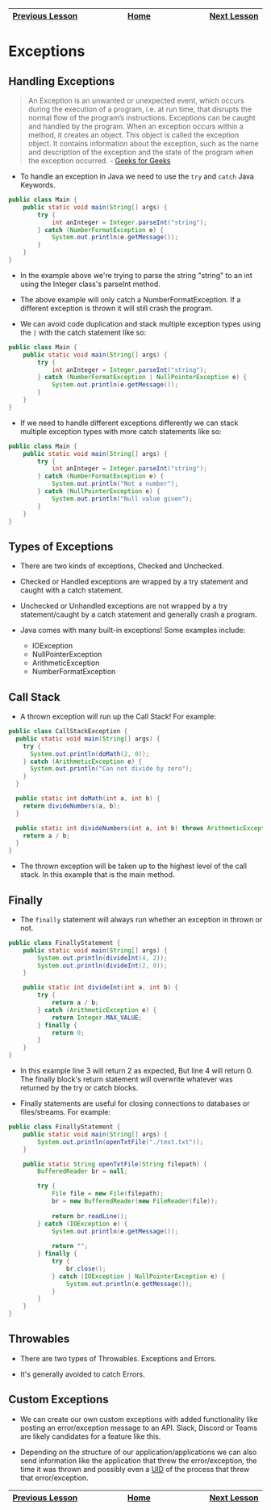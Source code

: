 | [Previous Lesson](https://github.com/Kevin-Lago/java-guide/tree/main/src/) <img width=1000/> | [Home](https://github.com/Kevin-Lago/java-guide) <img width=1000/> | [Next Lesson](https://github.com/Kevin-Lago/java-hackerrank-solutions/tree/main/src/)<img width=1000> |
|:---------------------------------------------------------------------------------------------|:------------------------------------------------------------------:|------------------------------------------------------------------------------------------------------:|

# Exceptions

## Handling Exceptions

> An Exception is an unwanted or unexpected event, which occurs during the execution of a program, i.e. at run time, that disrupts the normal flow of the program’s instructions. Exceptions can be caught and handled by the program. When an exception occurs within a method, it creates an object. This object is called the exception object. It contains information about the exception, such as the name and description of the exception and the state of the program when the exception occurred. - [Geeks for Geeks](https://www.geeksforgeeks.org/exceptions-in-java/)

- To handle an exception in Java we need to use the ```try``` and ```catch``` Java Keywords.

```java
public class Main {
    public static void main(String[] args) {
        try {
            int anInteger = Integer.parseInt("string");
        } catch (NumberFormatException e) {
            System.out.println(e.getMessage());
        }
    }
}
```

- In the example above we're trying to parse the string "string" to an int using the Integer class's parseInt method.

- The above example will only catch a NumberFormatException. If a different exception is thrown it will still crash the program.

- We can avoid code duplication and stack multiple exception types using the ```|``` with the catch statement like so:

```java
public class Main {
    public static void main(String[] args) {
        try {
            int anInteger = Integer.parseInt("string");
        } catch (NumberFormatException | NullPointerException e) {
            System.out.println(e.getMessage());
        }
    }
}
```

- If we need to handle different exceptions differently we can stack multiple exception types with more catch statements like so:

```java
public class Main {
    public static void main(String[] args) {
        try {
            int anInteger = Integer.parseInt("string");
        } catch (NumberFormatException e) {
            System.out.println("Not a number");
        } catch (NullPointerException e) {
            System.out.println("Null value given");
        }
    }
}
```

## Types of Exceptions

- There are two kinds of exceptions, Checked and Unchecked.

- Checked or Handled exceptions are wrapped by a try statement and caught with a catch statement.

- Unchecked or Unhandled exceptions are not wrapped by a try statement/caught by a catch statement and generally crash a program.

- Java comes with many built-in exceptions! Some examples include:

  - IOException
  - NullPointerException
  - ArithmeticException
  - NumberFormatException

## Call Stack

- A thrown exception will run up the Call Stack! For example:

```java
public class CallStackException {
  public static void main(String[] args) {
    try {
      System.out.println(doMath(2, 0));
    } catch (ArithmeticException e) {
      System.out.println("Can not divide by zero");
    }
  }

  public static int doMath(int a, int b) {
    return divideNumbers(a, b);
  }

  public static int divideNumbers(int a, int b) throws ArithmeticException {
    return a / b;
  }
}
```

- The thrown exception will be taken up to the highest level of the call stack. In this example that is the main method.

## Finally

- The ```finally``` statement will always run whether an exception in thrown or not.

```java
public class FinallyStatement {
    public static void main(String[] args) {
        System.out.println(divideInt(4, 2));
        System.out.println(divideInt(2, 0));
    }

    public static int divideInt(int a, int b) {
        try {
            return a / b;
        } catch (ArithmeticException e) {
            return Integer.MAX_VALUE;
        } finally {
            return 0;
        }
    }
}
```

- In this example line 3 will return 2 as expected, But line 4 will return 0. The finally block's return statement will overwrite whatever was returned by the try or catch blocks.

- Finally statements are useful for closing connections to databases or files/streams. For example:

```java
public class FinallyStatement {
    public static void main(String[] args) {
        System.out.println(openTxtFile("./text.txt"));
    }

    public static String openTxtFile(String filepath) {
        BufferedReader br = null;

        try {
            File file = new File(filepath);
            br = new BufferedReader(new FileReader(file));
            
            return br.readLine();
        } catch (IOException e) {
            System.out.println(e.getMessage());
            
            return "";
        } finally {
            try {
                br.close();
            } catch (IOException | NullPointerException e) {
                System.out.println(e.getMessage());
            }
        }
    }
}
```

## Throwables

- There are two types of Throwables. Exceptions and Errors.

- It's generally avoided to catch Errors.

## Custom Exceptions

- We can create our own custom exceptions with added functionality like posting an error/exception message to an API. Slack, Discord or Teams are likely candidates for a feature like this.

- Depending on the structure of our application/applications we can also send information like the application that threw the error/exception, the time it was thrown and possibly even a [UID](https://en.wikipedia.org/wiki/Unique_identifier) of the process that threw that error/exception.

| <img width=1000/> [Previous Lesson](https://github.com/Kevin-Lago/java-guide/tree/main/src/) | <img width=1000/> [Home](https://github.com/Kevin-Lago/java-guide) | <img width=1000> [Next Lesson](https://github.com/Kevin-Lago/java-hackerrank-solutions/tree/main/src/) |
|:---------------------------------------------------------------------------------------------|:------------------------------------------------------------------:|-------------------------------------------------------------------------------------------------------:|
